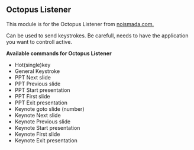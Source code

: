 ## Octopus Listener

This module is for the Octopus Listener from [noismada.com.](http://noismada.com)

Can be used to send keystrokes. Be carefull, needs to have the application you want to controll active.

**Available commands for Octopus Listener**

* Hot(single)key
* General Keystroke
* PPT Next slide
* PPT Previous slide
* PPT Start presentation
* PPT First slide
* PPT Exit presentation
* Keynote goto slide (number)
* Keynote Next slide
* Keynote Previous slide
* Keynote Start presentation
* Keynote First slide
* Keynote Exit presentation
